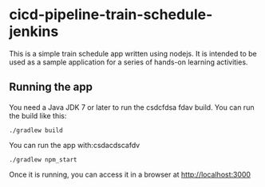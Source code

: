 # cicd-pipeline-train-schedule-jenkins

This is a simple train schedule app written using nodejs. It is intended to be used as a sample application for a series of hands-on learning activities.

## Running the app
####
You need a Java JDK 7 or later to run the csdcfdsa fdav build. You can run the build like this:

    ./gradlew build

You can run the app with:csdacdscafdv

    ./gradlew npm_start

Once it is running, you can access it in a browser at [http://localhost:3000](http://localhost:3000)
